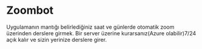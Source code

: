 # Zoombot
Uygulamanın mantığı belirlediğiniz saat ve günlerde otomatik zoom üzerinden derslere girmek. Bir server üzerine kurarsanız(Azure olabilir)7/24 açık kalır ve sizin yerinize derslere girer.

